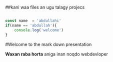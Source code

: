 ##kani waa files an ugu talagy projecs

```javascript

const name  = 'abdullahi'
if(name == 'abdullah'){
    console.log('welcome')
}
```
#Welcome to the mark down presentation

**Waxan raba horta** aniga inan noqdo webdevloper